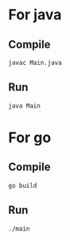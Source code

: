 # For java
## Compile

```
javac Main.java
```

## Run

```
java Main
```

# For go
## Compile

```
go build
```

## Run

```
./main
```